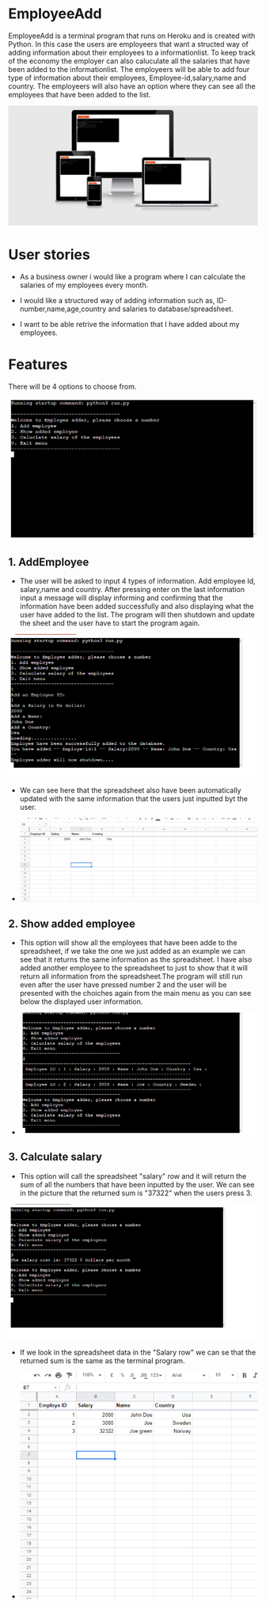 # EmployeeAdd
EmployeeAdd is a terminal program that runs on Heroku and is created with Python. In this case the users are employeers that want a structed way of adding information about their employees to a informationlist. To keep track of the economy the employer can also caluculate all the salaries that have been added to the informationlist. The employeers will be able to add four type of information about their employees, Employee-id,salary,name and country. The employeers will also have an option where they can see all the employees that have been added to the list.

![EmployeeAdder](docs/front-page.png)

# User stories
* As a business owner i would like a program where I can calculate the salaries of my employees every month.

* I would like a structured way of adding information such as, ID-number,name,age,country and salaries to database/spreadsheet.

* I want to be able retrive the information that I have added about my employees.

# Features
There will be 4 options to choose from.

![Mainmenu](docs/main-menu.png)

## 1. AddEmployee
* The user will be asked to input 4 types of information. Add employee Id, salary,name and country. After pressing enter on the last information input a message will display informing and confirming that the information have been added successfully and also displaying what the user have added to the list. The program will then shutdown and update the sheet and the user have to start the program again.

 ![Mainmenu](docs/add-employee.png)



* We can see here that the spreadsheet also have been automatically updated with the   same information that the users just inputted byt the user.

* ![Spreadsheet](docs/add-employee-spreadsheet.png)

## 2. Show added employee
* This option will show all the employees that have been adde to the spreadsheet, if we take the one we just added as an example we can see that it returns the same information as the spreadsheet. I have also added another employee to the spreadsheet to just to show that it will return all information from the spreadsheet.The program will still run even after the user have pressed number 2 and the user will be presented with the choiches again from the main menu as you can see below the displayed user information.

* ![Showemployee](docs/show-added-employee.png)

## 3. Calculate salary

* This option will call the spreadsheet "salary" row and it will return the sum of all the numbers that have been inputted by the user. We can see in the picture that the returned sum is "37322" when the users press 3.

 ![Calculatesalary](docs/calculate-salary.png)

* If we look in the spreadsheet data in the "Salary row" we can se that the returned sum is the same as the terminal program.

* ![Calculatesalary](docs/calculate-spreadsheet.png)



